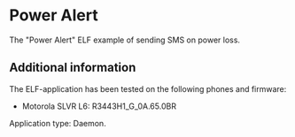 Power Alert
===========

The "Power Alert" ELF example of sending SMS on power loss.

## Additional information

The ELF-application has been tested on the following phones and firmware:

* Motorola SLVR L6: R3443H1_G_0A.65.0BR

Application type: Daemon.
